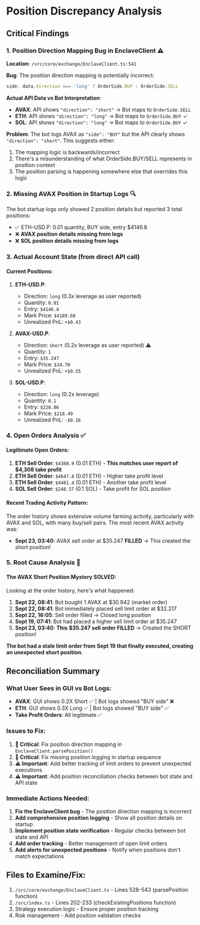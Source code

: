 # Position Discrepancy Analysis

## Critical Findings

### 1. **Position Direction Mapping Bug in EnclaveClient** ⚠️
**Location**: `/src/core/exchange/EnclaveClient.ts:541`

**Bug**: The position direction mapping is potentially incorrect:
```typescript
side: data.direction === 'long' ? OrderSide.BUY : OrderSide.SELL
```

**Actual API Data vs Bot Interpretation**:
- **AVAX**: API shows `"direction": "short"` → Bot maps to `OrderSide.SELL`
- **ETH**: API shows `"direction": "long"` → Bot maps to `OrderSide.BUY` ✓
- **SOL**: API shows `"direction": "long"` → Bot maps to `OrderSide.BUY` ✓

**Problem**: The bot logs AVAX as `"side": "BUY"` but the API clearly shows `"direction": "short"`. This suggests either:
1. The mapping logic is backwards/incorrect
2. There's a misunderstanding of what OrderSide.BUY/SELL represents in position context
3. The position parsing is happening somewhere else that overrides this logic

### 2. **Missing AVAX Position in Startup Logs** 🔍
The bot startup logs only showed 2 position details but reported 3 total positions:
- ✅ ETH-USD.P: 0.01 quantity, BUY side, entry $4146.8
- ❌ **AVAX position details missing from logs**
- ❌ **SOL position details missing from logs**

### 3. **Actual Account State** (from direct API call)

#### Current Positions:
1. **ETH-USD.P**:
   - Direction: `long` (0.3x leverage as user reported)
   - Quantity: `0.01`
   - Entry: `$4146.8`
   - Mark Price: `$4189.68`
   - Unrealized PnL: `+$0.43`

2. **AVAX-USD.P**:
   - Direction: `short` (0.2x leverage as user reported) ⚠️
   - Quantity: `1`
   - Entry: `$35.247`
   - Mark Price: `$34.70`
   - Unrealized PnL: `+$0.55`

3. **SOL-USD.P**:
   - Direction: `long` (0.2x leverage)
   - Quantity: `0.1`
   - Entry: `$220.06`
   - Mark Price: `$218.49`
   - Unrealized PnL: `-$0.16`

### 4. **Open Orders Analysis** ✅

#### Legitimate Open Orders:
1. **ETH Sell Order**: `$4308.9` (0.01 ETH) - **This matches user report of $4,308 take profit**
2. **ETH Sell Order**: `$4647.8` (0.01 ETH) - Higher take profit level
3. **ETH Sell Order**: `$4481.4` (0.01 ETH) - Another take profit level
4. **SOL Sell Order**: `$248.57` (0.1 SOL) - Take profit for SOL position

#### Recent Trading Activity Pattern:
The order history shows extensive volume farming activity, particularly with AVAX and SOL, with many buy/sell pairs. The most recent AVAX activity was:
- **Sept 23, 03:40**: AVAX sell order at $35.247 **FILLED** → This created the short position!

### 5. **Root Cause Analysis** 🎯

#### The AVAX Short Position Mystery SOLVED:
Looking at the order history, here's what happened:
1. **Sept 22, 08:41**: Bot bought 1 AVAX at $30.942 (market order)
2. **Sept 22, 08:41**: Bot immediately placed sell limit order at $32.217
3. **Sept 22, 16:05**: Sell order filled → Closed long position
4. **Sept 19, 07:41**: Bot had placed a higher sell limit order at $35.247
5. **Sept 23, 03:40**: **This $35.247 sell order FILLED** → Created the SHORT position!

**The bot had a stale limit order from Sept 19 that finally executed, creating an unexpected short position.**

## Reconciliation Summary

### What User Sees in GUI vs Bot Logs:
- **AVAX**: GUI shows 0.2X Short ✅ | Bot logs showed "BUY side" ❌
- **ETH**: GUI shows 0.3X Long ✅ | Bot logs showed "BUY side" ✅
- **Take Profit Orders**: All legitimate ✅

### Issues to Fix:

1. **🚨 Critical**: Fix position direction mapping in `EnclaveClient.parsePosition()`
2. **🚨 Critical**: Fix missing position logging in startup sequence
3. **⚠️ Important**: Add better tracking of limit orders to prevent unexpected executions
4. **⚠️ Important**: Add position reconciliation checks between bot state and API state

### Immediate Actions Needed:

1. **Fix the EnclaveClient bug** - The position direction mapping is incorrect
2. **Add comprehensive position logging** - Show all position details on startup
3. **Implement position state verification** - Regular checks between bot state and API
4. **Add order tracking** - Better management of open limit orders
5. **Add alerts for unexpected positions** - Notify when positions don't match expectations

## Files to Examine/Fix:

1. `/src/core/exchange/EnclaveClient.ts` - Lines 528-543 (parsePosition function)
2. `/src/index.ts` - Lines 202-233 (checkExistingPositions function)
3. Strategy execution logic - Ensure proper position tracking
4. Risk management - Add position validation checks